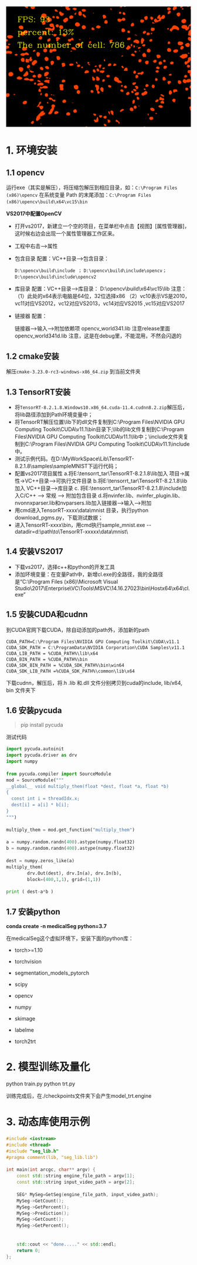 ![1](./1.gif)

# 1. 环境安装

## 1.1 opencv

运行exe（其实是解压），将压缩包解压到相应目录，如：`C:\Program Files (x86)\opencv`
在系统变量 Path 的末尾添加：`C:\Program Files (x86)\opencv\build\x64\vc15\bin`



**VS2017中配置OpenCV**

- 打开vs2017，新建立一个空的项目，在菜单栏中点击【视图】[属性管理器]，这时候右边会出现一个属性管理器工作区来。

- 工程中右击–>属性

- 包含目录 配置：VC++目录—>包含目录：

  `D:\opencv\build\include ；`
  `D:\opencv\build\include\opencv；`
  `D:\opencv\build\include\opencv2`

- 库目录 配置：VC++目录—>库目录：
  D:\opencv\build\x64\vc15\lib
  注意：（1）此处的x64表示电脑是64位，32位选择x86
  （2）vc10表示VS是2010，vc11对应VS2012，vc12对应VS2013，vc14对应VS2015 ,vc15对应VS2017

- 链接器 配置：

  链接器–>输入–>附加依赖项
  opencv_world341.lib 注意release里面
  opencv_world341d.lib 注意，这是在debug里，不能混用，不然会闪退的

## 1.2  cmake安装

解压`cmake-3.23.0-rc3-windows-x86_64.zip` 到当前文件夹

## 1.3 TensorRT安装

- 将`TensorRT-8.2.1.8.Windows10.x86_64.cuda-11.4.cudnn8.2.zip`解压后，将lib路径添加到Path环境变量中；
- 将TensorRT解压位置\lib下的dll文件复制到C:\Program Files\NVIDIA GPU Computing Toolkit\CUDA\v11.1\bin目录下;\lib的lib文件复制到C:\Program Files\NVIDIA GPU Computing Toolkit\CUDA\v11.1\lib中；\include文件夹复制到C:\Program Files\NVIDIA GPU Computing Toolkit\CUDA\v11.1\include中。
- 测试示例代码。在D:\MyWorkSpace\Lib\TensorRT-8.2.1.8\samples\sampleMNIST下运行代码；
- 配置vs2017项目属性
  a.将E:\tensorrt_tar\TensorRT-8.2.1.8\lib加入 项目->属性->VC++目录–>可执行文件目录
  b.将E:\tensorrt_tar\TensorRT-8.2.1.8\lib加入 VC++目录–>库目录
  c. 将E:\tensorrt_tar\TensorRT-8.2.1.8\include加入C/C++ --> 常规 --> 附加包含目录
  d.将nvinfer.lib、nvinfer_plugin.lib、nvonnxparser.lib和nvparsers.lib加入链接器–>输入–>附加
- 用cmd进入TensorRT-xxxx\data\mnist 目录，执行python download_pgms.py，下载测试数据；
- 进入TensorRT-xxxx\bin，用cmd执行sample_mnist.exe --datadir=d:\path\to\TensorRT-xxxxx\data\mnist\

## 1.4 安装VS2017

- 下载vs2017，选择c++和python的开发工具
- 添加环境变量：在变量Path中，新增cl.exe的全路径，我的全路径是“C:\Program Files (x86)\Microsoft Visual Studio\2017\Enterprise\VC\Tools\MSVC\14.16.27023\bin\Hostx64\x64\cl.exe”
  

 ## 1.5 安装CUDA和cudnn

到CUDA官网下载CUDA，除自动添加的path外，添加新的path

```
CUDA_PATH=C:\Program Files\NVIDIA GPU Computing Toolkit\CUDA\v11.1
CUDA_SDK_PATH = C:\ProgramData\NVIDIA Corporation\CUDA Samples\v11.1
CUDA_LIB_PATH = %CUDA_PATH%\lib\x64
CUDA_BIN_PATH = %CUDA_PATH%\bin
CUDA_SDK_BIN_PATH = %CUDA_SDK_PATH%\bin\win64
CUDA_SDK_LIB_PATH =%CUDA_SDK_PATH%\common\lib\x64
```

下载cudnn，解压后，将.h .lib 和.dll 文件分别拷贝到cuda的include, lib/x64, bin 文件夹下

## 1.6 安装pycuda

> pip install pycuda

测试代码

```python
import pycuda.autoinit
import pycuda.driver as drv
import numpy

from pycuda.compiler import SourceModule
mod = SourceModule("""
__global__ void multiply_them(float *dest, float *a, float *b)
{
  const int i = threadIdx.x;
  dest[i] = a[i] * b[i];
}
""")

multiply_them = mod.get_function("multiply_them")

a = numpy.random.randn(400).astype(numpy.float32)
b = numpy.random.randn(400).astype(numpy.float32)

dest = numpy.zeros_like(a)
multiply_them(
        drv.Out(dest), drv.In(a), drv.In(b),
        block=(400,1,1), grid=(1,1))

print ( dest-a*b )
```

## 1.7 安装python

**conda create -n medicalSeg python=3.7**

在medicalSeg这个虚拟环境下，安装下面的python库：

- torch>=1.10

* torchvision

* segmentation_models_pytorch

* scipy

* opencv

* numpy

* skimage

* labelme

* torch2trt

  



# 2. 模型训练及量化

python train.py
python trt.py

训练完成后，在./checkpoints文件夹下会产生model_trt.engine

# 3. 动态库使用示例

```c++
#include <iostream>
#include <thread>
#include "seg_lib.h"
#pragma comment(lib, "seg_lib.lib")

int main(int arcgc, char** argv) {
	const std::string engine_file_path = argv[1];
	const std::string input_video_path = argv[2];

	SEG* MySeg=GetSeg(engine_file_path, input_video_path);
	MySeg->GetCount();
	MySeg->GetPercent();
	MySeg->Prediction();
	MySeg->GetCount();
	MySeg->GetPercent();


	std::cout << "done....." << std::endl;
	return 0;
};
```





